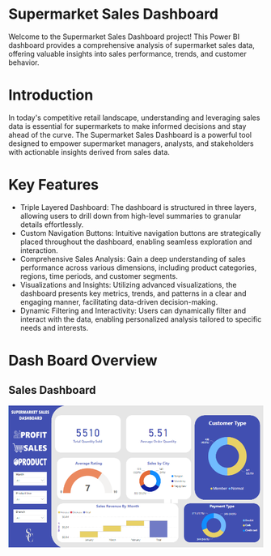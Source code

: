 # Supermarket Sales Dashboard
Welcome to the Supermarket Sales Dashboard project! This Power BI dashboard provides a comprehensive analysis of supermarket sales data, offering valuable insights into sales performance, trends, and customer behavior.

# Introduction
In today's competitive retail landscape, understanding and leveraging sales data is essential for supermarkets to make informed decisions and stay ahead of the curve. The Supermarket Sales Dashboard is a powerful tool designed to empower supermarket managers, analysts, and stakeholders with actionable insights derived from sales data.

# Key Features
- Triple Layered Dashboard: The dashboard is structured in three layers, allowing users to drill down from high-level summaries to granular details effortlessly.
- Custom Navigation Buttons: Intuitive navigation buttons are strategically placed throughout the dashboard, enabling seamless exploration and interaction.
- Comprehensive Sales Analysis: Gain a deep understanding of sales performance across various dimensions, including product categories, regions, time periods, and customer segments.
- Visualizations and Insights: Utilizing advanced visualizations, the dashboard presents key metrics, trends, and patterns in a clear and engaging manner, facilitating data-driven decision-making.
- Dynamic Filtering and Interactivity: Users can dynamically filter and interact with the data, enabling personalized analysis tailored to specific needs and interests.

# Dash Board Overview

## Sales Dashboard

![](./power-bi/sales-dashboard/img/sales.png)



